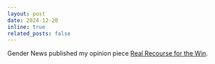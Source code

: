 ```yaml
---
layout: post
date: 2024-12-20
inline: true
related_posts: false
---
```


Gender News published my opinion piece [Real Recourse for the Win](https://gender.stanford.edu/news/opinion-real-recourse-win).
